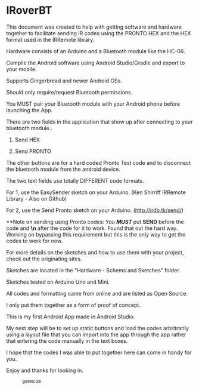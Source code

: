# IRoverBT

This document was created to help with getting software and hardware together to facilitate sending IR codes using the PRONTO HEX and the HEX format used in the IRRemote library.

Hardware consists of an Arduino and a Bluetooth module like the HC-06.

Compile the Android software using Android Studio/Gradle and export to your mobile.

Supports Gingerbread and newer Android OSs.

Should only require/request Bluetooth permissions.

You MUST pair your Bluetooth module with your Android phone before launching the App.

There are two fields in the application that show up after connecting to your bluetooth module..

1) Send HEX

2) Send PRONTO

The other buttons are for a hard coded Pronto Test code and to disconnect the bluetooth module from the android device.

The two text fields use totally DIFFERENT code formats. 

For 1, use the EasySender sketch on your Arduino. (Ken Shirriff IRRemote Library - Also on Github)

For 2, use the Send Pronto sketch on your Arduino. (http://irdb.tk/send/)

**Note on sending using Pronto codes: You <b><i>MUST</B></i> put <b>SEND</b> before the code and <b>\n</b> after the code for it to work. Found that out the hard way. Working on bypassing this requirement but this is the only way to get the codes to work for now. 

For more details on the sketches and how to use them with your project, check out the originating sites. 

Sketches are located in the "Hardware - Schems and Sketches" folder.

Sketches tested on Arduino Uno and Mini.

All codes and formatting came from online and are listed as Open Source.

I only put them together as a form of proof of concept.

This is my first Android App made in Android Studio.

My next step will be to set up static buttons and load the codes arbritrarily using a layout file that you can import into the app through the app rather that entering the code manually in the text boxes.

I hope that the codes I was able to put together here can come in handy for you.

Enjoy and thanks for looking in.

          gemmcom
